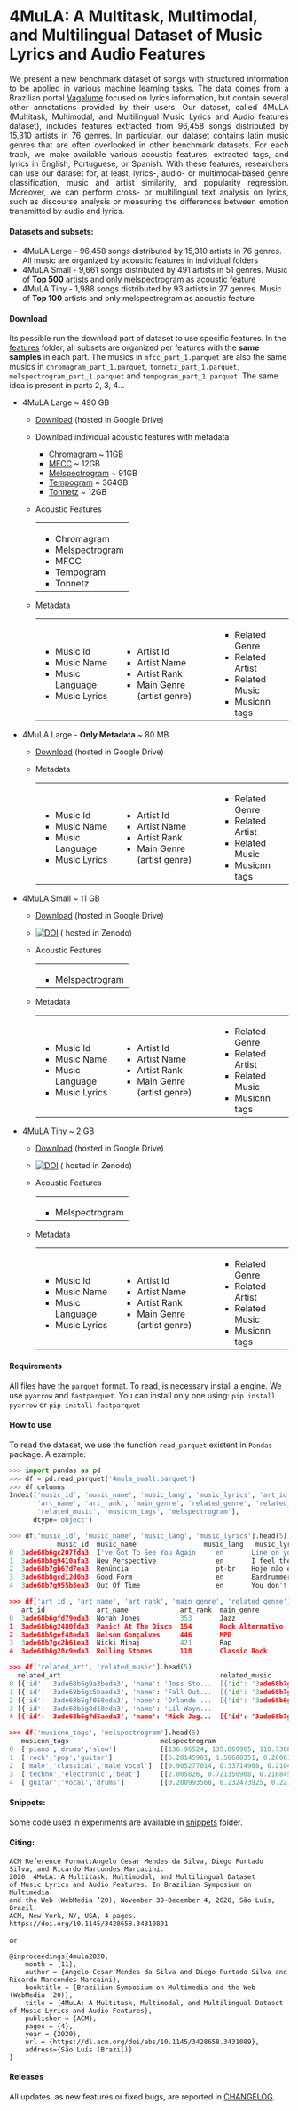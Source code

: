 # 4MuLA: A Multitask, Multimodal, and Multilingual Dataset of Music Lyrics and Audio Features

<div style="text-align: justify"> 
We present a new benchmark dataset of songs with structured information to be applied in various machine learning tasks. 
The data comes from a Brazilian portal <a href="http://api.vagalume.com.br/docs/">Vagalume</a> focused on lyrics information, but contain several other annotations provided by their users.  
Our dataset, called 4MuLA (Multitask, Multimodal, and Multilingual Music Lyrics and Audio features dataset), includes features extracted from 96,458 songs distributed by 15,310 artists in 76 genres. 
In particular, our dataset contains latin music genres that are often overlooked in other benchmark datasets. 
For each track, we make available various acoustic features, extracted tags, and lyrics in English, Portuguese, or Spanish. 
With these features, researchers can use our dataset for, at least, lyrics-, audio- or multimodal-based genre classification, music and artist similarity, and popularity regression. 
Moreover, we can perform cross- or multilingual text analysis on lyrics, such as discourse analysis or measuring the differences between emotion transmitted by audio and lyrics. 
</div>


#### Datasets and subsets:
- 4MuLA Large - 96,458 songs distributed by 15,310 artists in 76 genres. All music are organized by acoustic features in individual folders
- 4MuLA Small - 9,661 songs distributed by 491 artists in 51 genres. Music of **Top 500** artists and only melspectrogram as acoustic feature
- 4MuLA Tiny  - 1,988 songs distributed by 93 artists in 27 genres. Music of **Top 100** artists and only melspectrogram as acoustic feature

#### Download 
Its possible run the download part of dataset to use specific features. 
In the [features](features) folder, all subsets are organized per features with the **same samples** in each part.
The musics in `mfcc_part_1.parquet` are also the same musics in `chromagram_part_1.parquet`, `tonnetz_part_1.parquet`, `melspectrogram_part_1.parquet` and `tempogram_part_1.parquet`. 
The same idea is present in parts 2, 3, 4...

- 4MuLA Large ~ 490 GB
    - [Download](https://drive.google.com/drive/folders/11PdCvT-tgOpgefg8F_VCCBMjzuYgERXe?usp=sharing) (hosted in Google
      Drive)
    - Download individual acoustic features with metadata
        - [Chromagram](features/chromagram.md) ~ 11GB
        - [MFCC](features/mfcc.md) ~ 12GB
        - [Melspectrogram](features/melspectrogram.md) ~ 91GB
        - [Tempogram](features/tempogram.md) ~ 364GB
        - [Tonnetz](features/tonnetz.md) ~ 12GB

     - Acoustic Features
        <table style="width:100%">
          <tr>
            <td>
                <ul>
                    <li>Chromagram</li>
                    <li>Melspectrogram</li>
                    <li>MFCC</li>
                    <li>Tempogram</li>
                    <li>Tonnetz</li>          
                </ul>
             </td>
          </tr>
        </table>
     
     - Metadata
        <table style="width:100%">

          <tr>
            <td>
                <ul>
                  <li>Music Id</li>
                  <li>Music Name</li>
                  <li>Music Language</li>
                  <li>Music Lyrics</li>
                </ul></td>
            <td>                
                <ul>
                  <li>Artist Id</li>
                  <li>Artist Name</li>
                  <li>Artist Rank</li>
                  <li>Main Genre (artist genre)</li>
                </ul>              
            </td>
            <td>                
                <ul>
                    <li>Related Genre</li>
                    <li>Related Artist</li>
                    <li>Related Music</li>
                    <li>Musicnn tags</li>
                 </ul>
              </td>
          </tr>

        </table>


- 4MuLA Large - **Only Metadata** ~ 80 MB
    - [Download](https://drive.google.com/file/d/1FqkdsCn4J2MbGLCTNiwSyzanQs2EsQaj/view?usp=sharing) (hosted in Google
      Drive)     
     - Metadata
        <table style="width:100%">

          <tr>
            <td>
                <ul>
                  <li>Music Id</li>
                  <li>Music Name</li>
                  <li>Music Language</li>
                  <li>Music Lyrics</li>
                </ul></td>
            <td>                
                <ul>
                  <li>Artist Id</li>
                  <li>Artist Name</li>
                  <li>Artist Rank</li>
                  <li>Main Genre (artist genre)</li>
                </ul>              
            </td>
            <td>                
                <ul>
                    <li>Related Genre</li>
                    <li>Related Artist</li>
                    <li>Related Music</li>
                    <li>Musicnn tags</li>
                 </ul>
              </td>
          </tr>

        </table>

- 4MuLA Small ~ 11 GB
    - [Download](https://drive.google.com/drive/folders/14q9cCOyQlxQg-UJZQezLebEONvfiFXDe?usp=sharing) (hosted in Google
      Drive)
    - <a href="https://doi.org/10.5281/zenodo.4636802"><img src="https://zenodo.org/badge/DOI/10.5281/zenodo.4636802.svg" alt="DOI"></a> (
      hosted in Zenodo)
     - Acoustic Features
        <table style="width:100%">
          <tr>
            <td>
                <ul>                    
                    <li>Melspectrogram</li>                              
                </ul>
             </td>
          </tr>
        </table>
     
     - Metadata
        <table style="width:100%">

          <tr>
            <td>
                <ul>
                  <li>Music Id</li>
                  <li>Music Name</li>
                  <li>Music Language</li>
                  <li>Music Lyrics</li>
                </ul></td>
            <td>                
                <ul>
                  <li>Artist Id</li>
                  <li>Artist Name</li>
                  <li>Artist Rank</li>
                  <li>Main Genre (artist genre)</li>
                </ul>              
            </td>
            <td>                
                <ul>
                    <li>Related Genre</li>
                    <li>Related Artist</li>
                    <li>Related Music</li>
                    <li>Musicnn tags</li>
                 </ul>
              </td>
          </tr>

        </table>

- 4MuLA Tiny ~ 2 GB
    - [Download](https://drive.google.com/drive/folders/1Wv9ETxEJCbPDMZv4y1-AP0e-EBoGke8F?usp=sharing) (hosted in Google
      Drive)
    - <a href="https://zenodo.org/record/4585498"><img src="https://zenodo.org/badge/DOI/10.1145/3428658.3431089.svg" alt="DOI"></a> (
      hosted in Zenodo)
     - Acoustic Features
        <table style="width:100%;border:0;">
          <tr>
            <td>
                <ul>                    
                    <li>Melspectrogram</li>                  
                </ul>
             </td>
          </tr>
        </table>
     
     - Metadata
        <table style="width:100%;border:0">

          <tr>
            <td>
                <ul>
                  <li>Music Id</li>
                  <li>Music Name</li>
                  <li>Music Language</li>
                  <li>Music Lyrics</li>
                </ul></td>
            <td>                
                <ul>
                  <li>Artist Id</li>
                  <li>Artist Name</li>
                  <li>Artist Rank</li>
                  <li>Main Genre (artist genre)</li>
                </ul>              
            </td>
            <td>                
                <ul>
                    <li>Related Genre</li>
                    <li>Related Artist</li>
                    <li>Related Music</li>
                    <li>Musicnn tags</li>
                 </ul>
              </td>
          </tr>

        </table>



#### Requirements
All files have the `parquet` format. To read, is necessary install a engine. 
We use `pyarrow` and `fastparquet`. You can install only one using:
```pip install pyarrow``` or ```pip install fastparquet``` 

#### How to use
To read the dataset, we use the function `read_parquet` existent in `Pandas` package. A example:

```python
>>> import pandas as pd
>>> df = pd.read_parquet('4mula_small.parquet')
>>> df.columns
Index(['music_id', 'music_name', 'music_lang', 'music_lyrics', 'art_id',
       'art_name', 'art_rank', 'main_genre', 'related_genre', 'related_art',
       'related_music', 'musicnn_tags', 'melspectrogram'],
      dtype='object')

>>> df['music_id', 'music_name', 'music_lang', 'music_lyrics'].head(5)
            music_id  music_name	             music_lang   music_lyrics
0  3ade68b6gc207fda3  I've Got To See You Again     en       Line on your face don't bother me\nDown ...
1  3ade68b8g9410afa3  New Perspective               en       I feel the salty waves come in\nI feel  ...
2  3ade68b7gb67d7ea3  Renúncia                      pt-br    Hoje não existe nada mais entre nós  ...
3  3ade68b8gcd12d0b3  Good Form                     en       Eardrummers\nUh, uh, huh, uh, huh\nUh,  ...
4  3ade68b7g955b3ea3  Out Of Time                   en       You don't know what's going on\nYou've ...

>>> df['art_id', 'art_name', 'art_rank', 'main_genre', 'related_genre'].head(5)
   art_id             art_name             art_rank  main_genre        related_genre
0  3ade68b6gfd79eda3  Norah Jones          353       Jazz              ['Jazz', 'Blues', 'Soul Music', 'Country', 'Ro...
1  3ade68b6g2480fda3  Panic! At The Disco  154       Rock Alternativo  ['Rock Alternativo', 'Pop/Punk', 'Pop/Rock', '...
2  3ade68b5gef48eda3  Nelson Gonçalves     446       MPB               ['MPB', 'Velha Guarda', 'Romântico', 'Samba', ...
3  3ade68b7gc2b61ea3  Nicki Minaj          421       Rap               ['Rap', 'Pop', 'Hip Hop', 'R&B', 'Dance', 'Ele...
4  3ade68b6g28c9eda3  Rolling Stones       118       Classic Rock      ['Classic Rock', 'Rock', 'Blues', 'R&B', 'Hard...

>>> df['related_art', 'related_music'].head(5)
  related_art                                        related_music
0 [{'id': '3ade68b6g9a3beda3', 'name': 'Joss Sto...  [{'id': '3ade68b7gdddfcea3', 'name': 'Ten Phan...
1 [{'id': '3ade68b6gc5baeda3', 'name': 'Fall Out...  [{'id': '3ade68b7gc6144ea3', 'name': 'Wake Me ...
2 [{'id': '3ade68b5gf058eda3', 'name': 'Orlando ...  [{'id': '3ade68b6gbab1fda3', 'name': 'As Rosas...
3 [{'id': '3ade68b5g8d18eda3', 'name': 'Lil Wayn...                                                 []
4 [{'id': '3ade68b6g7d5aeda3', 'name': 'Mick Jag...  [{'id': '3ade68b7g9ae20ea3', 'name': 'Run Of T...

>>> df['musicnn_tags', 'melspectrogram'].head(5)
   musicnn_tags                       melspectrogram
0  ['piano','drums','slow']           [[136.96524, 135.869965, 118.730804, 133.62802...
1  ['rock','pop','guitar']            [[6.28145981, 1.50680351, 0.260610491, 0.17753...
2  ['male','classical','male vocal']  [[0.905277014, 0.33714968, 0.210445538, 0.1545...
3  ['techno','electronic','beat']     [[2.005826, 0.721350968, 0.2188458, 0.23778049...
4  ['guitar','vocal','drums']         [[0.200993568, 0.232473925, 0.227112547, 0.139...

```


#### Snippets:

Some code used in experiments are available in [snippets](snippets) folder.

#### Citing:

```
ACM Reference Format:Angelo Cesar Mendes da Silva, Diego Furtado Silva, and Ricardo Marcondes Marcacini.
2020. 4MuLA: A Multitask, Multimodal, and Multilingual Dataset 
of Music Lyrics and Audio Features. In Brazilian Symposium on Multimedia 
and the Web (WebMedia ’20), November 30-December 4, 2020, São Luís, Brazil. 
ACM, New York, NY, USA, 4 pages. https://doi.org/10.1145/3428658.34310891

```
or 
```
@inproceedings{4mula2020,
    month = {11},
    author = {Angelo Cesar Mendes da Silva and Diego Furtado Silva and Ricardo Marcondes Marcaini},
    booktitle = {Brazilian Symposium on Multimedia and the Web (WebMedia ’20)},
    title = {4MuLA: A Multitask, Multimodal, and Multilingual Dataset of Music Lyrics and Audio Features},
    publisher = {ACM},
    pages = {4},
    year = {2020},
    url = {https://dl.acm.org/doi/abs/10.1145/3428658.3431089},
    address={São Luís (Brazil)}
}
```

#### Releases

All updates, as new features or fixed bugs, are reported in [CHANGELOG](Changelog.md). 
 

